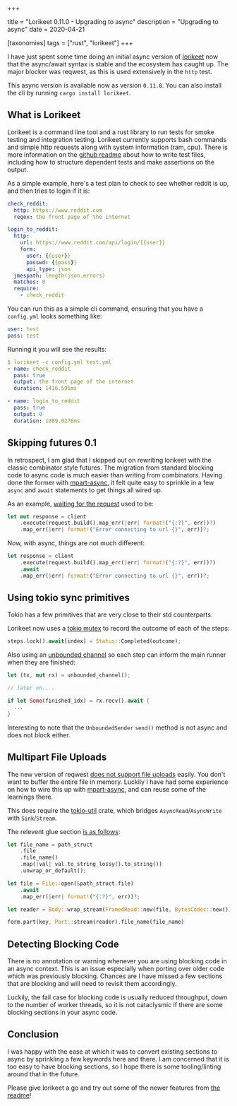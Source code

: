
+++

title = "Lorikeet 0.11.0 - Upgrading to async"
description = "Upgrading to async"
date = 2020-04-21

[taxonomies]
tags = ["rust", "lorikeet"]
+++

I have just spent some time doing an initial async version of [lorikeet](https://github.com/cetra3/lorikeet) now that the async/await syntax is stable and the ecosystem has caught up.  The major blocker was reqwest, as this is used extensively in the `http` test.

This async version is available now as version `0.11.0`.  You can also install the cli by running `cargo install lorikeet`.

## What is Lorikeet

Lorikeet is a command line tool and a rust library to run tests for smoke testing and integration testing.  Lorikeet currently supports bash commands and simple http requests along with system information (ram, cpu).  There is more information on the [github readme](https://github.com/cetra3/lorikeet) about how to write test files, including how to structure dependent tests and make assertions on the output.

As a simple example, here's a test plan to check to see whether reddit is up, and then tries to login if it is:

```yaml
check_reddit:
  http: https://www.reddit.com
  regex: the front page of the internet

login_to_reddit:
  http: 
    url: https://www.reddit.com/api/login/{{user}}
    form:
      user: {{user}}
      passwd: {{pass}}
      api_type: json
  jmespath: length(json.errors)
  matches: 0
  require:
    - check_reddit
```

You can run this as a simple cli command, ensuring that you have a `config.yml` looks something like:

```yaml
user: test
pass: test
```

Running it you will see the results:

```yaml
$ lorikeet -c config.yml test.yml
- name: check_reddit
  pass: true
  output: the front page of the internet
  duration: 1416.591ms

- name: login_to_reddit
  pass: true
  output: 0
  duration: 1089.0276ms
```

## Skipping futures 0.1

In retrospect, I am glad that I skipped out on rewriting lorikeet with the classic combinator style futures.  The migration from standard blocking code to async code is much easier than writing from combinators.  Having done the former with [mpart-async](../mpart-async-0-3-0/), it felt quite easy to sprinkle in a few `async` and `await` statements to get things all wired up.

As an example, [waiting for the request](https://github.com/cetra3/lorikeet/blob/0.10.0/src/step.rs#L391-L394) used to be:

```rust
let mut response = client
    .execute(request.build().map_err(|err| format!("{:?}", err))?)
    .map_err(|err| format!("Error connecting to url {}", err))?;
```

Now, with async, things are not much different:

```rust
let response = client
    .execute(request.build().map_err(|err| format!("{:?}", err))?)
    .await
    .map_err(|err| format!("Error connecting to url {}", err))?;
```


## Using tokio sync primitives

Tokio has a few primitives that are very close to their std counterparts.

Lorikeet now uses a [tokio mutex](https://docs.rs/tokio/0.2.18/tokio/sync/struct.Mutex.html) to record the outcome of each of the steps:

```rust
steps.lock().await[index] = Status::Completed(outcome);
```

Also using an [unbounded channel](https://docs.rs/tokio/0.2.18/tokio/sync/mpsc/fn.unbounded_channel.html) so each step can inform the main runner when they are finished:

```rust
let (tx, mut rx) = unbounded_channel();

// later on....

if let Some(finished_idx) = rx.recv().await {
  ...
}
```

Interesting to note that the `UnboundedSender` `send()` method is not async and does not block either.

## Multipart File Uploads

The new version of reqwest [does not support file uploads](https://github.com/seanmonstar/reqwest/issues/646) easily.  You don't want to buffer the entire file in memory.  Luckily I have had some experience on how to wire this up with [mpart-async](https://crates.io/crates/mpart-async), and can reuse some of the learnings there.

This does require the [tokio-util](https://crates.io/crates/tokio-util) crate, which bridges `AsyncRead`/`AsyncWrite` with `Sink`/`Stream`.

The relevent glue section [is as follows](https://github.com/cetra3/lorikeet/blob/ef8ba4a0f08e82d4cb33524b9e74cc50beec9078/src/step/http.rs#L157-L167):

```rust
let file_name = path_struct
    .file
    .file_name()
    .map(|val| val.to_string_lossy().to_string())
    .unwrap_or_default();

let file = File::open(&path_struct.file)
    .await
    .map_err(|err| format!("{:?}", err))?;

let reader = Body::wrap_stream(FramedRead::new(file, BytesCodec::new()));

form.part(key, Part::stream(reader).file_name(file_name)
```

## Detecting Blocking Code

There is no annotation or warning whenever you are using blocking code in an async context.  This is an issue especially when porting over older code which was previously blocking.  Chances are I have missed a few sections that are blocking and will need to revisit them accordingly.

Luckily, the fail case for blocking code is usually reduced throughput, down to the number of worker threads, so it is not cataclysmic if there are some blocking sections in your async code.

## Conclusion

I was happy with the ease at which it was to convert existing sections to async by sprinkling a few keywords here and there.  I am concerned that it is too easy to have blocking sections, so I hope there is some tooling/linting around that in the future.

Please give lorikeet a go and try out some of the newer features from [the readme](https://github.com/cetra3/lorikeet)!